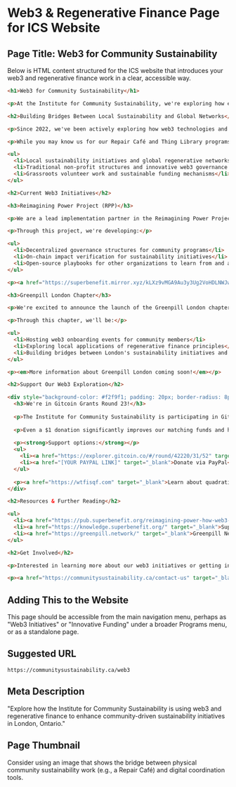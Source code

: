 # Web3 & Regenerative Finance Page for ICS Website

## Page Title: Web3 for Community Sustainability

Below is HTML content structured for the ICS website that introduces your web3 and regenerative finance work in a clear, accessible way.

```html
<h1>Web3 for Community Sustainability</h1>

<p>At the Institute for Community Sustainability, we're exploring how emerging technologies can strengthen community resilience, enhance transparency, and create more equitable systems for local sustainability initiatives.</p>

<h2>Building Bridges Between Local Sustainability and Global Networks</h2>

<p>Since 2022, we've been actively exploring how web3 technologies and regenerative finance principles can help scale our community sustainability work.</p>

<p>While you may know us for our Repair Café and Thing Library programs, behind the scenes we're also building bridges between:</p>

<ul>
  <li>Local sustainability initiatives and global regenerative networks</li>
  <li>Traditional non-profit structures and innovative web3 governance models</li>
  <li>Grassroots volunteer work and sustainable funding mechanisms</li>
</ul>

<h2>Current Web3 Initiatives</h2>

<h3>Reimagining Power Project (RPP)</h3>

<p>We are a lead implementation partner in the Reimagining Power Project, a collaborative initiative exploring how web3 technologies can transform resource allocation, governance, and impact measurement for social good.</p>

<p>Through this project, we're developing:</p>

<ul>
  <li>Decentralized governance structures for community programs</li>
  <li>On-chain impact verification for sustainability initiatives</li>
  <li>Open-source playbooks for other organizations to learn from and adapt</li>
</ul>

<p><a href="https://superbenefit.mirror.xyz/kLXz9vMGA9Au3y3Ug2VoHDLNWJwId66Hmm39vuF9ntE" target="_blank">Learn more about the Reimagining Power Project →</a></p>

<h3>Greenpill London Chapter</h3>

<p>We're excited to announce the launch of the Greenpill London chapter, connecting our community with a global network focused on regenerative economics and community-driven solutions.</p>

<p>Through this chapter, we'll be:</p>

<ul>
  <li>Hosting web3 onboarding events for community members</li>
  <li>Exploring local applications of regenerative finance principles</li>
  <li>Building bridges between London's sustainability initiatives and global coordination networks</li>
</ul>

<p><em>More information about Greenpill London coming soon!</em></p>

<h2>Support Our Web3 Exploration</h2>

<div style="background-color: #f2f9f1; padding: 20px; border-radius: 8px; margin: 20px 0;">
  <h3>We're in Gitcoin Grants Round 23!</h3>
  
  <p>The Institute for Community Sustainability is participating in Gitcoin Grants Round 23, a special funding opportunity that uses "quadratic funding" – where the NUMBER of donors matters more than the amount!</p>
  
  <p>Even a $1 donation significantly improves our matching funds and helps us continue building bridges between local sustainability work and global regenerative networks.</p>
  
  <p><strong>Support options:</strong></p>
  <ul>
    <li><a href="https://explorer.gitcoin.co/#/round/42220/31/52" target="_blank">Donate via Gitcoin</a> (web3 options)</li>
    <li><a href="[YOUR PAYPAL LINK]" target="_blank">Donate via PayPal</a> (credit card/traditional options)</li>
  </ul>
  
  <p><a href="https://wtfisqf.com" target="_blank">Learn about quadratic funding →</a></p>
</div>

<h2>Resources & Further Reading</h2>

<ul>
  <li><a href="https://pub.superbenefit.org/reimagining-power-how-web3-can-transform-social-impact" target="_blank">Reimagining Power: How Web3 Can Transform Social Impact</a></li>
  <li><a href="https://knowledge.superbenefit.org/" target="_blank">SuperBenefit Knowledge Garden</a></li>
  <li><a href="https://greenpill.network/" target="_blank">Greenpill Network</a></li>
</ul>

<h2>Get Involved</h2>

<p>Interested in learning more about our web3 initiatives or getting involved?</p>

<p><a href="https://communitysustainability.ca/contact-us" target="_blank">Contact us</a> or subscribe to our newsletter to stay updated on upcoming events and opportunities.</p>
```

## Adding This to the Website

This page should be accessible from the main navigation menu, perhaps as "Web3 Initiatives" or "Innovative Funding" under a broader Programs menu, or as a standalone page.

## Suggested URL
`https://communitysustainability.ca/web3`

## Meta Description
"Explore how the Institute for Community Sustainability is using web3 and regenerative finance to enhance community-driven sustainability initiatives in London, Ontario."

## Page Thumbnail
Consider using an image that shows the bridge between physical community sustainability work (e.g., a Repair Café) and digital coordination tools.